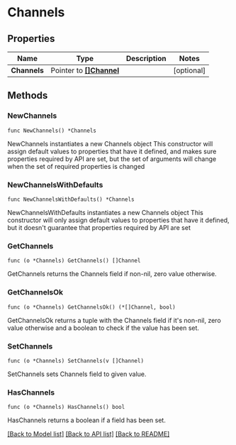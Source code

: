 # Channels

## Properties

Name | Type | Description | Notes
------------ | ------------- | ------------- | -------------
**Channels** | Pointer to [**[]Channel**](Channel.md) |  | [optional] 

## Methods

### NewChannels

`func NewChannels() *Channels`

NewChannels instantiates a new Channels object
This constructor will assign default values to properties that have it defined,
and makes sure properties required by API are set, but the set of arguments
will change when the set of required properties is changed

### NewChannelsWithDefaults

`func NewChannelsWithDefaults() *Channels`

NewChannelsWithDefaults instantiates a new Channels object
This constructor will only assign default values to properties that have it defined,
but it doesn't guarantee that properties required by API are set

### GetChannels

`func (o *Channels) GetChannels() []Channel`

GetChannels returns the Channels field if non-nil, zero value otherwise.

### GetChannelsOk

`func (o *Channels) GetChannelsOk() (*[]Channel, bool)`

GetChannelsOk returns a tuple with the Channels field if it's non-nil, zero value otherwise
and a boolean to check if the value has been set.

### SetChannels

`func (o *Channels) SetChannels(v []Channel)`

SetChannels sets Channels field to given value.

### HasChannels

`func (o *Channels) HasChannels() bool`

HasChannels returns a boolean if a field has been set.


[[Back to Model list]](../README.md#documentation-for-models) [[Back to API list]](../README.md#documentation-for-api-endpoints) [[Back to README]](../README.md)


